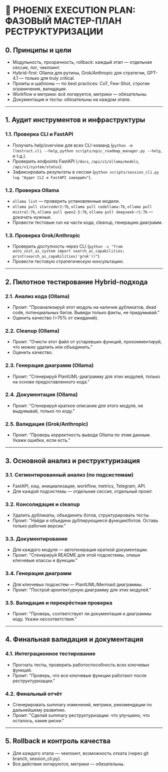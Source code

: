 # 🦅 PHOENIX EXECUTION PLAN: ФАЗОВЫЙ МАСТЕР-ПЛАН РЕСТРУКТУРИЗАЦИИ

## 0. Принципы и цели
- Модульность, прозрачность, rollback: каждый этап — отдельная сессия, лог, чекпоинт.
- Hybrid-first: Ollama для рутины, Grok/Anthropic для стратегии, GPT-4.1 — только для truly critical.
- Промты и шаблоны — по best practices: CoT, Few-Shot, строгие ограничения, валидация.
- Workflow и метрики: всё логируется, метрики — обязательны.
- Документация и тесты: обязательны на каждом этапе.

---

## 1. Аудит инструментов и инфраструктуры

### 1.1. Проверка CLI и FastAPI
- Получить help/overview для всех CLI-команд (`python -m llmstruct.cli --help`, `python scripts/epic_roadmap_manager.py --help`, и т.д.).
- Проверить endpoints FastAPI (`/docs`, `/api/v1/ollama/models`, `/api/v1/system/status`).
- Зафиксировать результаты в сессии (`python scripts/session_cli.py log "Аудит CLI и FastAPI завершён"`).

### 1.2. Проверка Ollama
- `ollama list` — проверить установленные модели.
- `ollama pull starcoder2:7b`, `ollama pull codellama:7b`, `ollama pull mistral:7b`, `ollama pull qwen2.5:7b`, `ollama pull deepseek-r1:7b` — докачать нужные.
- Провести тестовые run на части кода, cleanup, генерацию диаграмм.

### 1.3. Проверка Grok/Anthropic
- Проверить доступность через CLI (`python -c "from auto_init_ai_system import search_ai_capabilities; print(search_ai_capabilities('grok'))"`).
- Провести тестовую стратегическую консультацию.

---

## 2. Пилотное тестирование Hybrid-подхода

### 2.1. Анализ кода (Ollama)
- Промт: "Проанализируй этот модуль на наличие дубликатов, dead code, потенциальных багов. Выведи только факты, не придумывай."
- Оценить качество (>70% от ожиданий).

### 2.2. Cleanup (Ollama)
- Промт: "Очисти этот файл от устаревших функций, прокомментируй, что можно удалить или объединить."
- Оценить качество.

### 2.3. Генерация диаграмм (Ollama)
- Промт: "Сгенерируй PlantUML-диаграмму для этих модулей, только на основе предоставленного кода."

### 2.4. Документация (Ollama)
- Промт: "Сгенерируй краткое описание для этого модуля, не выдумывай, только по коду."

### 2.5. Валидация (Grok/Anthropic)
- Промт: "Проверь корректность вывода Ollama по этим данным. Укажи ошибки, если есть."

---

## 3. Основной анализ и реструктуризация

### 3.1. Сегментированный анализ (по подсистемам)
- FastAPI, кэш, инициализация, workflow, metrics, Telegram, API.
- Для каждой подсистемы — отдельная сессия, отдельный промт.

### 3.2. Консолидация и cleanup
- Удалить дубликаты, объединить ботов, структурировать тесты.
- Промт: "Найди и объедини дублирующиеся функции/ботов. Оставь только рабочие версии."

### 3.3. Документирование
- Для каждого модуля — автогенерация краткой документации.
- Промт: "Сгенерируй README для этой подсистемы, опиши ключевые классы и функции."

### 3.4. Генерация диаграмм
- Для ключевых подсистем — PlantUML/Mermaid диаграммы.
- Промт: "Построй архитектурную диаграмму для этих модулей."

### 3.5. Валидация и перекрёстная проверка
- Промт: "Проверь, соответствует ли документация и диаграммы коду. Укажи несоответствия."

---

## 4. Финальная валидация и документация

### 4.1. Интеграционное тестирование
- Прогнать тесты, проверить работоспособность всех ключевых функций.
- Промт: "Проверь, что все ключевые функции работают после реструктуризации."

### 4.2. Финальный отчёт
- Сгенерировать summary изменений, метрики, рекомендации по дальнейшему развитию.
- Промт: "Сделай summary реструктуризации: что улучшено, что осталось, какие риски."

---

## 5. Rollback и контроль качества
- Для каждого этапа — чекпоинт, возможность отката (через git branch, session_cli.py).
- Все действия логируются, метрики — обязательны. 